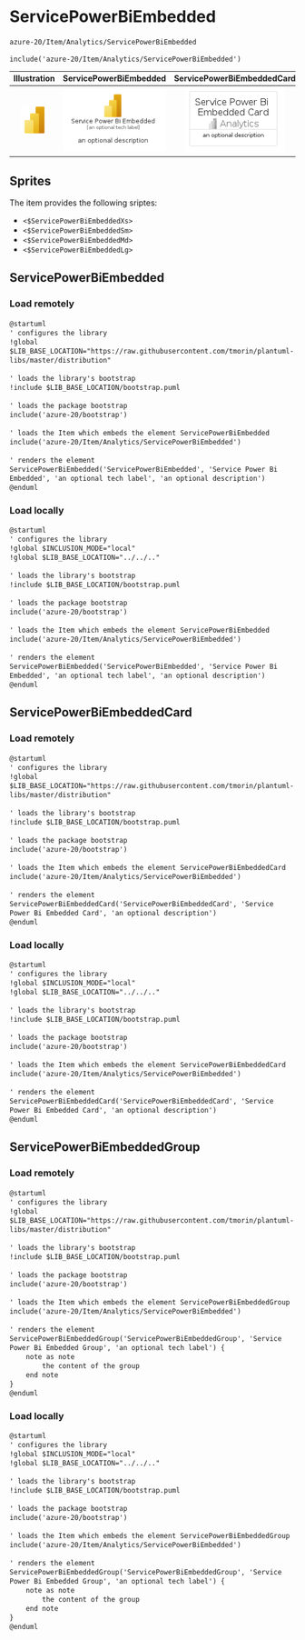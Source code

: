 # ServicePowerBiEmbedded


```text
azure-20/Item/Analytics/ServicePowerBiEmbedded
```

```text
include('azure-20/Item/Analytics/ServicePowerBiEmbedded')
```



| Illustration | ServicePowerBiEmbedded | ServicePowerBiEmbeddedCard | ServicePowerBiEmbeddedGroup |
| :---: | :---: | :---: | :---: |
| ![illustration for Illustration](../../../azure-20/Item/Analytics/ServicePowerBiEmbedded.png) | ![illustration for ServicePowerBiEmbedded](../../../azure-20/Item/Analytics/ServicePowerBiEmbedded.Local.png) | ![illustration for ServicePowerBiEmbeddedCard](../../../azure-20/Item/Analytics/ServicePowerBiEmbeddedCard.Local.png) | ![illustration for ServicePowerBiEmbeddedGroup](../../../azure-20/Item/Analytics/ServicePowerBiEmbeddedGroup.Local.png) |



## Sprites
The item provides the following sriptes:

- `<$ServicePowerBiEmbeddedXs>`
- `<$ServicePowerBiEmbeddedSm>`
- `<$ServicePowerBiEmbeddedMd>`
- `<$ServicePowerBiEmbeddedLg>`





## ServicePowerBiEmbedded

### Load remotely
```plantuml
@startuml
' configures the library
!global $LIB_BASE_LOCATION="https://raw.githubusercontent.com/tmorin/plantuml-libs/master/distribution"

' loads the library's bootstrap
!include $LIB_BASE_LOCATION/bootstrap.puml

' loads the package bootstrap
include('azure-20/bootstrap')

' loads the Item which embeds the element ServicePowerBiEmbedded
include('azure-20/Item/Analytics/ServicePowerBiEmbedded')

' renders the element
ServicePowerBiEmbedded('ServicePowerBiEmbedded', 'Service Power Bi Embedded', 'an optional tech label', 'an optional description')
@enduml
```

### Load locally
```plantuml
@startuml
' configures the library
!global $INCLUSION_MODE="local"
!global $LIB_BASE_LOCATION="../../.."

' loads the library's bootstrap
!include $LIB_BASE_LOCATION/bootstrap.puml

' loads the package bootstrap
include('azure-20/bootstrap')

' loads the Item which embeds the element ServicePowerBiEmbedded
include('azure-20/Item/Analytics/ServicePowerBiEmbedded')

' renders the element
ServicePowerBiEmbedded('ServicePowerBiEmbedded', 'Service Power Bi Embedded', 'an optional tech label', 'an optional description')
@enduml
```

## ServicePowerBiEmbeddedCard

### Load remotely
```plantuml
@startuml
' configures the library
!global $LIB_BASE_LOCATION="https://raw.githubusercontent.com/tmorin/plantuml-libs/master/distribution"

' loads the library's bootstrap
!include $LIB_BASE_LOCATION/bootstrap.puml

' loads the package bootstrap
include('azure-20/bootstrap')

' loads the Item which embeds the element ServicePowerBiEmbeddedCard
include('azure-20/Item/Analytics/ServicePowerBiEmbedded')

' renders the element
ServicePowerBiEmbeddedCard('ServicePowerBiEmbeddedCard', 'Service Power Bi Embedded Card', 'an optional description')
@enduml
```

### Load locally
```plantuml
@startuml
' configures the library
!global $INCLUSION_MODE="local"
!global $LIB_BASE_LOCATION="../../.."

' loads the library's bootstrap
!include $LIB_BASE_LOCATION/bootstrap.puml

' loads the package bootstrap
include('azure-20/bootstrap')

' loads the Item which embeds the element ServicePowerBiEmbeddedCard
include('azure-20/Item/Analytics/ServicePowerBiEmbedded')

' renders the element
ServicePowerBiEmbeddedCard('ServicePowerBiEmbeddedCard', 'Service Power Bi Embedded Card', 'an optional description')
@enduml
```

## ServicePowerBiEmbeddedGroup

### Load remotely
```plantuml
@startuml
' configures the library
!global $LIB_BASE_LOCATION="https://raw.githubusercontent.com/tmorin/plantuml-libs/master/distribution"

' loads the library's bootstrap
!include $LIB_BASE_LOCATION/bootstrap.puml

' loads the package bootstrap
include('azure-20/bootstrap')

' loads the Item which embeds the element ServicePowerBiEmbeddedGroup
include('azure-20/Item/Analytics/ServicePowerBiEmbedded')

' renders the element
ServicePowerBiEmbeddedGroup('ServicePowerBiEmbeddedGroup', 'Service Power Bi Embedded Group', 'an optional tech label') {
    note as note
        the content of the group
    end note
}
@enduml
```

### Load locally
```plantuml
@startuml
' configures the library
!global $INCLUSION_MODE="local"
!global $LIB_BASE_LOCATION="../../.."

' loads the library's bootstrap
!include $LIB_BASE_LOCATION/bootstrap.puml

' loads the package bootstrap
include('azure-20/bootstrap')

' loads the Item which embeds the element ServicePowerBiEmbeddedGroup
include('azure-20/Item/Analytics/ServicePowerBiEmbedded')

' renders the element
ServicePowerBiEmbeddedGroup('ServicePowerBiEmbeddedGroup', 'Service Power Bi Embedded Group', 'an optional tech label') {
    note as note
        the content of the group
    end note
}
@enduml
```

